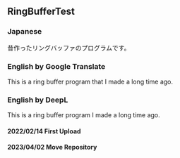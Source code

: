 ## RingBufferTest
### Japanese
昔作ったリングバッファのプログラムです。

### English by Google Translate
This is a ring buffer program that I made a long time ago.

### English by DeepL
This is a ring buffer program I made a long time ago.

#### 2022/02/14 First Upload
#### 2023/04/02 Move Repository
